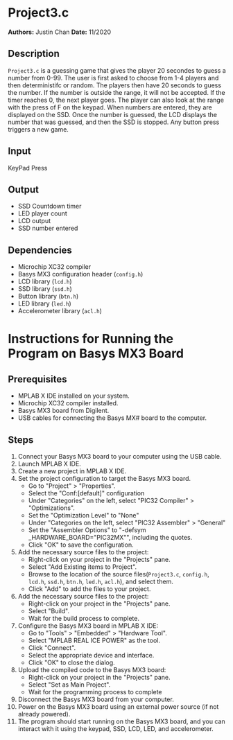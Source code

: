 # Project3.c

**Authors:** Justin Chan
**Date:** 11/2020

## Description

`Project3.c` is a guessing game that gives the player 20 secondes to guess a number from 0-99. The user is first asked to choose from 1-4 players and then deterministifc or random. The players then have 20 seconds to guess the number. If the number is outside the range, it will not be accepted. If the timer reaches 0, the next player goes. The player can also look at the range with the press of F on the keypad. When numbers are entered, they are displayed on the SSD. Once the number is guessed, the LCD displays the number that was guessed, and then the SSD is stopped. Any button press triggers a new game.

## Input

KeyPad Press

## Output

- SSD Countdown timer
- LED player count
- LCD output
- SSD number entered

## Dependencies

- Microchip XC32 compiler
- Basys MX3 configuration header (`config.h`)
- LCD library (`lcd.h`)
- SSD library (`ssd.h`)
- Button library (`btn.h`)
- LED library (`led.h`)
- Accelerometer library (`acl.h`)

# Instructions for Running the Program on Basys MX3 Board

## Prerequisites

- MPLAB X IDE installed on your system.
- Microchip XC32 compiler installed.
- Basys MX3 board from Digilent.
- USB cables for connecting the Basys MX# board to the computer.

## Steps

1. Connect your Basys MX3 board to your computer using the USB cable.
2. Launch MPLAB X IDE.
3. Create a new project in MPLAB X IDE.
4. Set the project configuration to target the Basys MX3 board.
   - Go to "Project" > "Properties".
   - Select the "Conf:[default]" configuration
   - Under "Categories" on the left, select "PIC32 Compiler" > "Optimizations".
   - Set the "Optimization Level" to "None"
   - Under "Categories on the left, select "PIC32 Assembler" > "General"
   - Set the "Assembler Options" to "-defsym \_HARDWARE_BOARD="PIC32MX"", including the quotes.
   - Click "OK" to save the configuration.
5. Add the necessary source files to the project:
   - Right-click on your project in the "Projects" pane.
   - Select "Add Existing items to Project".
   - Browse to the location of the source files(`Project3.c`, `config.h`, `lcd.h`, `ssd.h`, `btn.h`, `led.h`, `acl.h`), and select them.
   - Click "Add" to add the files to your project.
6. Add the necessary source files to the project:
   - Right-click on your project in the "Projects" pane.
   - Select "Build".
   - Wait for the build process to complete.
7. Configure the Basys MX3 board in MPLAB X IDE:
   - Go to "Tools" > "Embedded" > "Hardware Tool".
   - Select "MPLAB REAL ICE POWER" as the tool.
   - Click "Connect".
   - Select the appropriate device and interface.
   - Click "OK" to close the dialog.
8. Upload the compiled code to the Basys MX3 board:
   - Right-click on your project in the "Projects" pane.
   - Select "Set as Main Project".
   - Wait for the programming process to complete
9. Disconnect the Basys MX3 board from your computer.
10. Power on the Basys MX3 board using an external power source (if not already powered).
11. The program should start running on the Basys MX3 board, and you can interact with it using the keypad, SSD, LCD, LED, and accelerometer.
